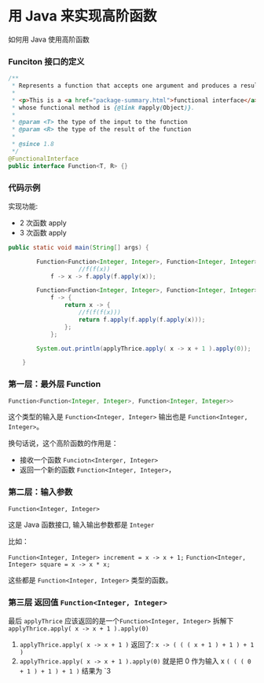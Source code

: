 # 用 Java 来实现高阶函数


如何用 Java 使用高阶函数

<!--more-->

### Funciton 接口的定义

```Java
/**
 * Represents a function that accepts one argument and produces a result.
 *
 * <p>This is a <a href="package-summary.html">functional interface</a>
 * whose functional method is {@link #apply(Object)}.
 *
 * @param <T> the type of the input to the function
 * @param <R> the type of the result of the function
 *
 * @since 1.8
 */
@FunctionalInterface
public interface Function<T, R> {}
```

### 代码示例

实现功能:

- 2 次函数 apply
- 3 次函数 apply

```Java
public static void main(String[] args) {

        Function<Function<Integer, Integer>, Function<Integer, Integer>> applyTwice =
                    //f(f(x))
            f -> x -> f.apply(f.apply(x));

        Function<Function<Integer, Integer>, Function<Integer, Integer>> applyThrice =
            f -> {
                return x -> {
                    //f(f(f(x)))
                    return f.apply(f.apply(f.apply(x)));
                };
            };

        System.out.println(applyThrice.apply( x -> x + 1 ).apply(0));

    }
```

### 第一层：最外层 Function

```Java
Function<Function<Integer, Integer>, Function<Integer, Integer>>
```

这个类型的输入是 `Function<Integer, Integer>`
输出也是 `Function<Integer, Integer>`。

换句话说，这个高阶函数的作用是：

- 接收一个函数 `Funciotn<Interger, Integer>`
- 返回一个新的函数 `Function<Integer, Integer>`，

### 第二层：输入参数

`Function<Integer, Integer>`

这是 Java 函数接口, 输入输出参数都是 `Integer`

比如：

`Function<Integer, Integer> increment = x -> x + 1;`
`Function<Integer, Integer> square = x -> x * x;`

这些都是 `Function<Integer, Integer>` 类型的函数。

### 第三层 返回值 `Function<Integer, Integer>`

最后 `applyThrice` 应该返回的是一个`Function<Integer, Integer>`
拆解下 `applyThrice.apply( x -> x + 1 ).apply(0)`

1.  `applyThrice.apply( x -> x + 1 )` 返回了:
    `x -> ( ( ( x + 1 ) + 1 ) + 1 )`
2.  `applyThrice.apply( x -> x + 1 ).apply(0)` 就是把 0 作为输入 x
    `( ( ( 0 + 1 ) + 1 ) + 1 )` 结果为 `3

